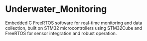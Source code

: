 # Underwater_Monitoring
Embedded C FreeRTOS software for real-time monitoring and data collection, built on STM32 microcontrollers using STM32Cube and FreeRTOS for sensor integration and robust operation.
